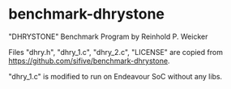 # benchmark-dhrystone
"DHRYSTONE" Benchmark Program by  Reinhold P. Weicker

Files "dhry.h", "dhry_1.c", "dhry_2.c", "LICENSE" are copied from https://github.com/sifive/benchmark-dhrystone.

"dhry_1.c" is modified to run on Endeavour SoC without any libs.
